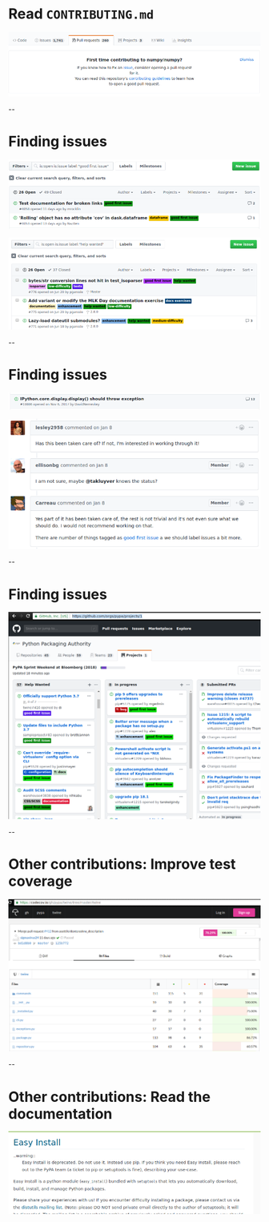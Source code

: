 # Read `CONTRIBUTING.md`

<img src="images/tips/contributing-numpy-dialog.png"
     alt="Screenshot of a dialog pointing you to numpy's CONTRIBUTING documentation"
     id="ghscreenshot"
     />

--

# Finding issues

<img src="images/tips/good-first-issue-label.png"
     alt="Screenshot of dask's 'good-first-issue' label"
     id="ghscreenshot"
     />

<img src="images/tips/help-wanted-label.png"
     alt="Screenshot of dateutil's help wanted label"
     id="ghscreenshot"
     />

--

# Finding issues

<img src="images/tips/issue-with-comments.png"
     alt="An issue on ipython with 19 comments"
     id="ghscreenshot"
     />

<img src="images/tips/history-implementation-uncertain.png"
     alt="Discussion indicating that the implementation is not certain here"
     id="ghscreenshot"
     />


--

# Finding issues

<img src="images/pypa-project/project-board.png"
     alt="Screenshot of the PyPA project board"
     id="ghscreenshot"
     />

--

# Other contributions: Improve test coverage

<img src="images/tips/twine-coverage.png"
     alt="Codecov UI for twine"
     id="ghscreenshot"
     />

--

# Other contributions: Read the documentation

<img src="images/tips/easy-install-docs.png"
     alt="Malformed restructured text on documentation"
     id="ghscreenshot"
     />

